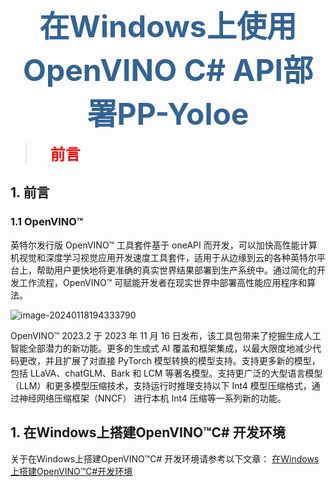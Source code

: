 <div><center><b>
    <font color="34,63,93" size="7"> 
        在Windows上使用OpenVINO C# API部署PP-Yoloe
    </font>
</b></center></div>



> <div><b>
>  <font color=red size="5">&emsp;前言</font>
> </b></div>
>
> 

## 1. 前言

### 1.1 OpenVINO™

英特尔发行版 OpenVINO™ 工具套件基于 oneAPI 而开发，可以加快高性能计算机视觉和深度学习视觉应用开发速度工具套件，适用于从边缘到云的各种英特尔平台上，帮助用户更快地将更准确的真实世界结果部署到生产系统中。通过简化的开发工作流程，OpenVINO™ 可赋能开发者在现实世界中部署高性能应用程序和算法。

![image-20240118194333790](https://s2.loli.net/2024/01/18/vc5VeJ2BQknhitp.png)

OpenVINO™ 2023.2 于 2023 年 11 月 16 日发布，该工具包带来了挖掘生成人工智能全部潜力的新功能。更多的生成式 AI 覆盖和框架集成，以最大限度地减少代码更改，并且扩展了对直接 PyTorch 模型转换的模型支持。支持更多新的模型，包括 LLaVA、chatGLM、Bark 和 LCM 等著名模型。支持更广泛的大型语言模型（LLM）和更多模型压缩技术，支持运行时推理支持以下 Int4 模型压缩格式，通过神经网络压缩框架（NNCF） 进行本机 Int4 压缩等一系列新的功能。



## 1. 在Windows上搭建OpenVINO™C# 开发环境

关于在Windows上搭建OpenVINO™C# 开发环境请参考以下文章： [在Windows上搭建OpenVINO™C#开发环境](..\inatall\Install_OpenVINO_CSharp_Windows_cn.md) 



